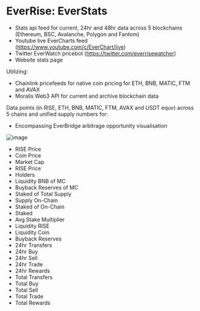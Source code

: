 # EverRise: EverStats

* Stats api feed for current, 24hr and 48hr data across 5 blockchains (Ethereum, BSC, Avalanche, Polygon and Fantom)
* Youtube live EverCharts feed (https://www.youtube.com/c/EverChart/live)
* Twitter EverWatch pricebot (https://twitter.com/everrisewatcher)
* Website stats page

Utilizing:

* Chainlink pricefeeds for native coin pricing for ETH, BNB, MATIC, FTM and AVAX
* Moralis Web3 API for current and archive blockchain data

Data points (in RISE, ETH, BNB, MATIC, FTM, AVAX and USDT equv) across 5 chains and unified supply numbers for:

* Encompassing EverBridge arbitrage opportunity visualisation

![image](https://user-images.githubusercontent.com/87881922/151742669-3dc50c0d-0967-4dc3-b0ca-df220ba45dab.png)

* RISE Price
* Coin Price
* Market Cap
* RISE Price
* Holders
* Liquidity BNB of MC
* Buyback Reserves of MC
* Staked of Total Supply
* Supply On-Chain
* Staked of On-Chain
* Staked
* Avg Stake Multiplier
* Liquidity RISE
* Liquidity Coin
* Buyback Reserves
* 24hr Transfers
* 24hr Buy
* 24hr Sell
* 24hr Trade
* 24hr Rewards
* Total Transfers
* Total Buy
* Total Sell
* Total Trade
* Total Rewards
